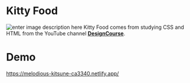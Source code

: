 # Kitty Food
![enter image description here](https://scontent.xx.fbcdn.net/v/t1.15752-9/420962246_797527895541541_2966791815105699992_n.png?stp=dst-png_s403x403&_nc_cat=105&cb=99be929b-8d691acd&ccb=1-7&_nc_sid=510075&_nc_eui2=AeFjuUnYty-hNDxoK0cXTQko-Mk8SI4D2cj4yTxIjgPZyGftJOW_iHNIuyTdMVdHO7JJM7ErUPO081KqeLUiuJBe&_nc_ohc=o-Ki0NcndscAX-mnnu_&_nc_ad=z-m&_nc_cid=0&_nc_ht=scontent.xx&oh=03_AdRZLsWsC-m4SvOIGKktdtped4rInqfWSg30A1xGL8Criw&oe=65E72124)
Kitty Food comes from studying CSS and HTML from the YouTube channel **[DesignCourse](https://youtu.be/MBlkKE0GYGg?si=Op68OFkoD6uQWboV)**.


# Demo
https://melodious-kitsune-ca3340.netlify.app/


